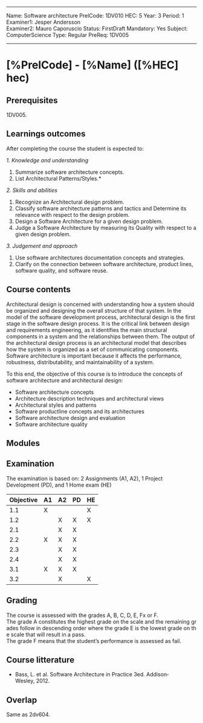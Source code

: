 
---
Name:       Software architecture
PrelCode:   1DV010
HEC:        5
Year:       3
Period:     1
Examiner1:  Jesper Andersson    
Examiner2:  Mauro Caporuscio
Status:     FirstDraft
Mandatory:  Yes
Subject:    ComputerScience
Type:       Regular
PreReq:     1DV005  

---

# [%PrelCode] - [%Name] ([%HEC] hec)



## Prerequisites

1DV005.

## Learnings outcomes

After completing the course the student is expected to:

*1. Knowledge and understanding*

1. Summarize software architecture concepts.
2. List Architectural Patterns/Styles.*

*2.	Skills and abilities*

1. Recognize an Architectural design problem.
2. Classify software architecture patterns and tactics and Determine its relevance with respect to the design problem.
3. Design a Software Architecture for a given design problem.
4. Judge a Software Architecture by measuring its Quality with respect to a given design problem.

*3.	Judgement and approach*

1. Use software architectures documentation concepts and strategies.
2. Clarify on the connection between software architecture, product lines, software quality, and software reuse.

## Course contents

Architectural design is concerned with understanding how a system should be organized and designing the overall structure of that system. In the model of the software development process, architectural design is the first stage in the software design process. It is the critical link between design and requirements engineering, as it identifies the main structural components in a system and the relationships between them. The output of the architectural design process is an architectural model that describes how the system is organized as a set of communicating components. Software architecture is important because it affects the performance, robustness, distributability, and maintainability of a system. 

To this end, the objective of this course is to introduce the concepts of software architecture and architectural design:

- Software architecture concepts
- Architecture description techniques and architectural views
- Architectural styles and patterns
- Software product­line concepts and its architectures
- Software architecture design and evaluation
- Software architecture quality


## Modules

## Examination

The examination is based on: 2 Assignments (A1, A2), 1 Project Development (PD), and 1 Home exam (HE)

Objective | A1 | A2 | PD | HE
---   | --- | --- | --- | ---
 1.1  |  X  |     |     |  X
 1.2  |     |  X  |  X  |  X
 2.1  |     |  X  |  X  |  
 2.2  |  X  |  X  |  X  |
 2.3  |     |  X  |  X  |
 2.4  |     |  X  |  X  |  
 3.1  |  X  |  X  |  X  |
 3.2  |     |  X  |     |  X


## Grading
The course is assessed with the grades A, B, C, D, E, Fx or F.
The grade A constitutes the highest grade on the scale and the remaining grades follow in descending order where the grade E is the lowest grade on the scale that will result in a pass.
The grade F means that the student’s performance is assessed as fail.

## Course litterature
- Bass, L. et al. Software Architecture in Practice 3ed. Addison­ Wesley, 2012.

## Overlap

Same as 2dv604.